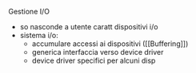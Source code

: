 Gestione I/O
- so nasconde a utente caratt dispositivi i/o
- sistema i/o:
	- accumulare accessi ai dispositivi ([[Buffering]])
	- generica interfaccia verso device driver
	- device driver specifici per alcuni disp